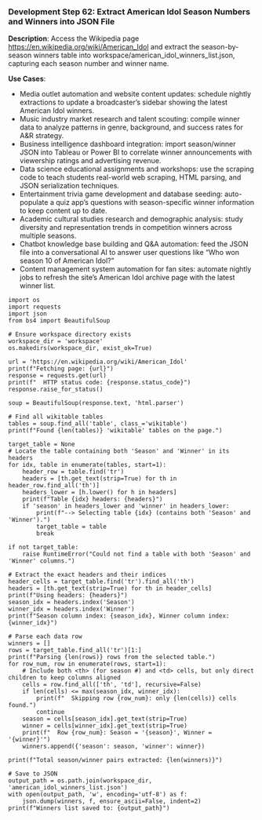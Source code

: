 ### Development Step 62: Extract American Idol Season Numbers and Winners into JSON File

**Description**: Access the Wikipedia page https://en.wikipedia.org/wiki/American_Idol and extract the season-by-season winners table into workspace/american_idol_winners_list.json, capturing each season number and winner name.

**Use Cases**:
- Media outlet automation and website content updates: schedule nightly extractions to update a broadcaster’s sidebar showing the latest American Idol winners.
- Music industry market research and talent scouting: compile winner data to analyze patterns in genre, background, and success rates for A&R strategy.
- Business intelligence dashboard integration: import season/winner JSON into Tableau or Power BI to correlate winner announcements with viewership ratings and advertising revenue.
- Data science educational assignments and workshops: use the scraping code to teach students real-world web scraping, HTML parsing, and JSON serialization techniques.
- Entertainment trivia game development and database seeding: auto-populate a quiz app’s questions with season-specific winner information to keep content up to date.
- Academic cultural studies research and demographic analysis: study diversity and representation trends in competition winners across multiple seasons.
- Chatbot knowledge base building and Q&A automation: feed the JSON file into a conversational AI to answer user questions like “Who won season 10 of American Idol?”
- Content management system automation for fan sites: automate nightly jobs to refresh the site’s American Idol archive page with the latest winner list.

```
import os
import requests
import json
from bs4 import BeautifulSoup

# Ensure workspace directory exists
workspace_dir = 'workspace'
os.makedirs(workspace_dir, exist_ok=True)

url = 'https://en.wikipedia.org/wiki/American_Idol'
print(f"Fetching page: {url}")
response = requests.get(url)
print(f"  HTTP status code: {response.status_code}")
response.raise_for_status()

soup = BeautifulSoup(response.text, 'html.parser')

# Find all wikitable tables
tables = soup.find_all('table', class_='wikitable')
print(f"Found {len(tables)} 'wikitable' tables on the page.")

target_table = None
# Locate the table containing both 'Season' and 'Winner' in its headers
for idx, table in enumerate(tables, start=1):
    header_row = table.find('tr')
    headers = [th.get_text(strip=True) for th in header_row.find_all('th')]
    headers_lower = [h.lower() for h in headers]
    print(f"Table {idx} headers: {headers}")
    if 'season' in headers_lower and 'winner' in headers_lower:
        print(f"--> Selecting table {idx} (contains both 'Season' and 'Winner').")
        target_table = table
        break

if not target_table:
    raise RuntimeError("Could not find a table with both 'Season' and 'Winner' columns.")

# Extract the exact headers and their indices
header_cells = target_table.find('tr').find_all('th')
headers = [th.get_text(strip=True) for th in header_cells]
print(f"Using headers: {headers}")
season_idx = headers.index('Season')
winner_idx = headers.index('Winner')
print(f"Season column index: {season_idx}, Winner column index: {winner_idx}")

# Parse each data row
winners = []
rows = target_table.find_all('tr')[1:]
print(f"Parsing {len(rows)} rows from the selected table.")
for row_num, row in enumerate(rows, start=1):
    # Include both <th> (for season #) and <td> cells, but only direct children to keep columns aligned
    cells = row.find_all(['th', 'td'], recursive=False)
    if len(cells) <= max(season_idx, winner_idx):
        print(f"  Skipping row {row_num}: only {len(cells)} cells found.")
        continue
    season = cells[season_idx].get_text(strip=True)
    winner = cells[winner_idx].get_text(strip=True)
    print(f"  Row {row_num}: Season = '{season}', Winner = '{winner}'")
    winners.append({'season': season, 'winner': winner})

print(f"Total season/winner pairs extracted: {len(winners)}")

# Save to JSON
output_path = os.path.join(workspace_dir, 'american_idol_winners_list.json')
with open(output_path, 'w', encoding='utf-8') as f:
    json.dump(winners, f, ensure_ascii=False, indent=2)
print(f"Winners list saved to: {output_path}")

```